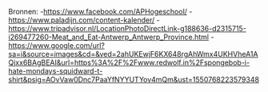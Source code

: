 Bronnen:
-https://www.facebook.com/APHogeschool/
-https://www.paladijn.com/content-kalender/
-https://www.tripadvisor.nl/LocationPhotoDirectLink-g188636-d2315715-i269477260-Meat_and_Eat-Antwerp_Antwerp_Province.html
-https://www.google.com/url?sa=i&source=images&cd=&ved=2ahUKEwjF6KX648rgAhWmx4UKHVheA1AQjxx6BAgBEAI&url=https%3A%2F%2Fwww.redwolf.in%2Fspongebob-i-hate-mondays-squidward-t-shirt&psig=AOvVaw0Dnc7PaaYfNYYUTYov4mQm&ust=1550768223579348
